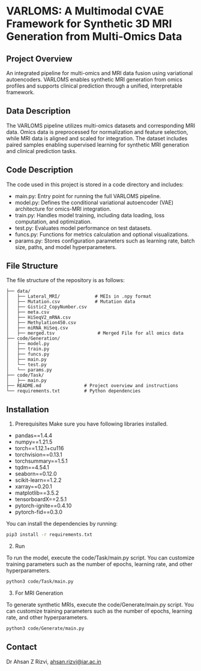 # VARLOMS: A Multimodal CVAE Framework for Synthetic 3D MRI Generation from Multi-Omics Data

## Project Overview
An integrated pipeline for multi-omics and MRI data fusion using variational autoencoders. VARLOMS enables synthetic MRI generation from omics profiles and supports clinical prediction through a unified, interpretable framework.

## Data Description
The VARLOMS pipeline utilizes multi-omics datasets and corresponding MRI data. Omics data is preprocessed for normalization and feature selection, while MRI data is aligned and scaled for integration. The dataset includes paired samples enabling supervised learning for synthetic MRI generation and clinical prediction tasks.

## Code Description
The code used in this project is stored in a code directory and includes:
* main.py: Entry point for running the full VARLOMS pipeline.
* model.py: Defines the conditional variational autoencoder (VAE) architecture for omics-MRI integration.
* train.py: Handles model training, including data loading, loss computation, and optimization.
* test.py: Evaluates model performance on test datasets.
* funcs.py: Functions for metrics calculation and optional visualizations.
* params.py: Stores configuration parameters such as learning rate, batch size, paths, and model hyperparameters.

## File Structure
The file structure of the repository is as follows:
```.
├── data/
│   ├── Lateral_MRI/             # MEIs in .npy format
│   ├── Mutation.csv             # Mutation data
│   ├── Gistic2_CopyNumber.csv
│   ├── meta.csv
│   ├── HiSeqV2_mRNA.csv
│   ├── Methylation450.csv
│   ├── miRNA_HiSeq.csv
│   ├── merged.tsv                # Merged File for all omics data
├── code/Generation/
│   ├── model.py           
│   ├── train.py          
│   ├── funcs.py          
│   ├── main.py          
│   └── test.py          
│   └── params.py          
├── code/Task/
│   ├── main.py          
├── README.md                # Project overview and instructions
└── requirements.txt         # Python dependencies
```

## Installation
1. Prerequisites
Make sure you have following libraries installed.
* pandas==1.4.4
* numpy==1.21.5
* torch==1.12.1+cu116
* torchvision==0.13.1
* torchsummary==1.5.1
* tqdm==4.54.1
* seaborn==0.12.0
* scikit-learn==1.2.2
* xarray==0.20.1
* matplotlib==3.5.2
* tensorboardX==2.5.1
* pytorch-ignite==0.4.10
* pytorch-fid==0.3.0

You can install the dependencies by running:
```bash
pip3 install -r requirements.txt
```
2. Run

To run the model, execute the code/Task/main.py script. You can customize training parameters such as the number of epochs, learning rate, and other hyperparameters.

```bash
python3 code/Task/main.py 
```
3. For MRI Generation

To generate synthetic MRIs, execute the code/Generate/main.py script. You can customize training parameters such as the number of epochs, learning rate, and other hyperparameters.

```bash
python3 code/Generate/main.py
```

## Contact
Dr Ahsan Z Rizvi, ahsan.rizvi@iar.ac.in
